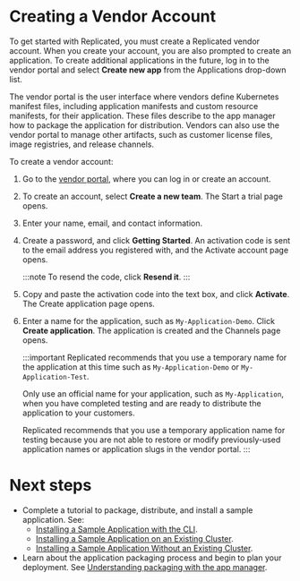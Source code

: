 # Creating a Vendor Account

To get started with Replicated, you must create a Replicated vendor account. When you create your account, you are also prompted to create an application. To create additional applications in the future, log in to the vendor portal and select **Create new app** from the Applications drop-down list.

The vendor portal is the user interface where vendors define Kubernetes manifest files, including application manifests and custom resource manifests, for their application. These files describe to the app manager how to package the application for distribution. Vendors can also use the vendor portal to manage other artifacts, such as customer license files, image registries, and release channels.

To create a vendor account:

1. Go to the [vendor portal](https://vendor.replicated.com), where you can log in or create an account.
1. To create an account, select **Create a new team**. The Start a trial page opens.
1. Enter your name, email, and contact information.
1. Create a password, and click **Getting Started**. An activation code is sent to the email address you registered with, and the Activate account page opens.

    :::note
    To resend the code, click **Resend it**.
    :::
1. Copy and paste the activation code into the text box, and click **Activate**. The Create application page opens.

1. Enter a name for the application, such as `My-Application-Demo`. Click **Create application**. The application is created and the Channels page opens.

   :::important
   Replicated recommends that you use a temporary name for the application at this time such as `My-Application-Demo` or `My-Application-Test`.

   Only use an official name for your application, such as `My-Application`, when you have completed testing and are ready to distribute the application to your customers.

   Replicated recommends that you use a temporary application name for testing because you are not able to restore or modify previously-used application names or application slugs in the vendor portal.
   :::

# Next steps

* Complete a tutorial to package, distribute, and install a sample application. See:
   * [Installing a Sample Application with the CLI](tutorial-installing-with-cli).
   * [Installing a Sample Application on an Existing Cluster](tutorial-installing-with-existing-cluster).
   * [Installing a Sample Application Without an Existing Cluster](tutorial-installing-without-existing-cluster).
* Learn about the application packaging process and begin to plan your deployment. See [Understanding packaging with the app manager](packaging-an-app).
